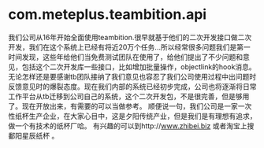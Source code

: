 # com.meteplus.teambition.api
我们公司从16年开始全面使用teambition.很早就基于他们的二次开发接口做二次开发，我们在这个系统上已经有将近20万个任务...所以经常很多问题我们是第一时间发现，这些年给他们当免费测试团队在使用了，给他们提出了不少问题和意见，包括这个二次开发库一些接口，比如增加批量操作，objectlink的hook消息。无论怎样还是要感谢tb团队接纳了我们意见也容忍了我们公司使用过程中出问题时反馈意见时的爆裂态度。现在我们内部的系统已经初步完成，公司也将逐渐将日常工作平台从tb迁移到公司自己的系统，这个二次开发包，不是很完善，但是够用了。现在开放出来，有需要的可以当做参考。
顺便说一句，我们公司是一家一次性纸杯生产企业，在大家心目中，这是夕阳传统产业，但是我们是有理想有追求，做一个有技术的纸杯厂哈。
有兴趣的可以到http://www.zhibei.biz 或者淘宝上搜 鄱阳星辰纸杯 。
